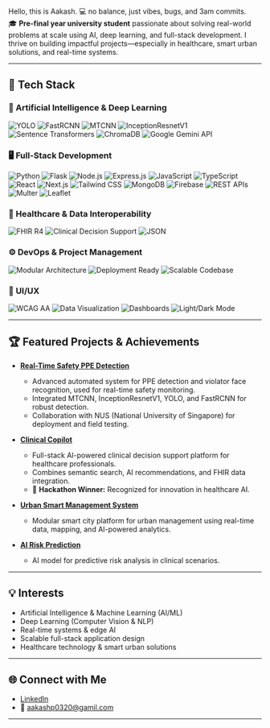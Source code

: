 Hello, this is Aakash.
💻 no balance, just vibes, bugs, and 3am commits.  
🎓 **Pre-final year university student** passionate about solving real-world problems at scale using AI, deep learning, and full-stack development. I thrive on building impactful projects—especially in healthcare, smart urban solutions, and real-time systems.

---

## 🚀 Tech Stack

### 🧠 Artificial Intelligence & Deep Learning
![YOLO](https://img.shields.io/badge/YOLO-v4/v5/v8-black?style=for-the-badge)
![FastRCNN](https://img.shields.io/badge/FastRCNN-gray?style=for-the-badge)
![MTCNN](https://img.shields.io/badge/MTCNN-blue?style=for-the-badge)
![InceptionResnetV1](https://img.shields.io/badge/InceptionResnetV1-orange?style=for-the-badge)
![Sentence Transformers](https://img.shields.io/badge/Sentence_Transformers-4B8BBE?style=for-the-badge)
![ChromaDB](https://img.shields.io/badge/ChromaDB-purple?style=for-the-badge)
![Google Gemini API](https://img.shields.io/badge/Google%20Gemini-4285F4?style=for-the-badge&logo=google&logoColor=white)

### 🖥️ Full-Stack Development
![Python](https://img.shields.io/badge/Python-3776AB?style=for-the-badge&logo=python&logoColor=white)
![Flask](https://img.shields.io/badge/Flask-000000?style=for-the-badge&logo=flask&logoColor=white)
![Node.js](https://img.shields.io/badge/Node.js-339933?style=for-the-badge&logo=node-dot-js&logoColor=white)
![Express.js](https://img.shields.io/badge/Express.js-404D59?style=for-the-badge&logo=express&logoColor=white)
![JavaScript](https://img.shields.io/badge/JavaScript-F7DF1E?style=for-the-badge&logo=javascript&logoColor=black)
![TypeScript](https://img.shields.io/badge/TypeScript-3178C6?style=for-the-badge&logo=typescript&logoColor=white)
![React](https://img.shields.io/badge/React-20232A?style=for-the-badge&logo=react&logoColor=61DAFB)
![Next.js](https://img.shields.io/badge/Next.js-000000?style=for-the-badge&logo=nextdotjs&logoColor=white)
![Tailwind CSS](https://img.shields.io/badge/Tailwind_CSS-06B6D4?style=for-the-badge&logo=tailwind-css&logoColor=white)
![MongoDB](https://img.shields.io/badge/MongoDB-47A248?style=for-the-badge&logo=mongodb&logoColor=white)
![Firebase](https://img.shields.io/badge/Firebase-FFCA28?style=for-the-badge&logo=firebase&logoColor=black)
![REST APIs](https://img.shields.io/badge/REST%20APIs-005571?style=for-the-badge)
![Multer](https://img.shields.io/badge/Multer-1d72b8?style=for-the-badge)
![Leaflet](https://img.shields.io/badge/Leaflet-199900?style=for-the-badge&logo=leaflet&logoColor=white)

### 🏥 Healthcare & Data Interoperability
![FHIR R4](https://img.shields.io/badge/FHIR_R4-red?style=for-the-badge)
![Clinical Decision Support](https://img.shields.io/badge/Clinical%20Decision%20Support-blueviolet?style=for-the-badge)
![JSON](https://img.shields.io/badge/JSON-000000?style=for-the-badge&logo=json&logoColor=white)

### ⚙️ DevOps & Project Management
![Modular Architecture](https://img.shields.io/badge/Modular%20Architecture-0d1117?style=for-the-badge)
![Deployment Ready](https://img.shields.io/badge/Deployment_Ready-008080?style=for-the-badge)
![Scalable Codebase](https://img.shields.io/badge/Scalable%20Codebase-0a9396?style=for-the-badge)

### 🎨 UI/UX
![WCAG AA](https://img.shields.io/badge/WCAG%20AA-005A9C?style=for-the-badge)
![Data Visualization](https://img.shields.io/badge/Data%20Visualization-ffb703?style=for-the-badge)
![Dashboards](https://img.shields.io/badge/Dashboards-333333?style=for-the-badge)
![Light/Dark Mode](https://img.shields.io/badge/Light/Dark%20Mode-22223b?style=for-the-badge)

---

## 🏆 Featured Projects & Achievements

- **[Real-Time Safety PPE Detection](https://github.com/Aakash-Prasanna-03/realtime-ppe-safety-detection-nus)**
  - Advanced automated system for PPE detection and violator face recognition, used for real-time safety monitoring.
  - Integrated MTCNN, InceptionResnetV1, YOLO, and FastRCNN for robust detection.
  - Collaboration with NUS (National University of Singapore) for deployment and field testing.

- **[Clinical Copilot](https://github.com/Aakash-Prasanna-03/Clinical-copilot)**
  - Full-stack AI-powered clinical decision support platform for healthcare professionals.
  - Combines semantic search, AI recommendations, and FHIR data integration.
  - 🥇 **Hackathon Winner:** Recognized for innovation in healthcare AI.

- **[Urban Smart Management System](https://github.com/Aakash-Prasanna-03/urban-smart-management-system)**
  - Modular smart city platform for urban management using real-time data, mapping, and AI-powered analytics.

- **[AI Risk Prediction](https://github.com/Aakash-Prasanna-03/Ai-risk-prediction)**
  - AI model for predictive risk analysis in clinical scenarios.

---

## 💡 Interests

- Artificial Intelligence & Machine Learning (AI/ML)
- Deep Learning (Computer Vision & NLP)
- Real-time systems & edge AI
- Scalable full-stack application design
- Healthcare technology & smart urban solutions

---

## 🌐 Connect with Me

- [LinkedIn](https://www.linkedin.com/in/aakash-prasanna-758741297)
- 📧 aakashp0320@gamil.com

---

<!--
Fun fact: I love exploring the intersection of AI and society, and I'm always up for a hackathon or a tech challenge!
-->
